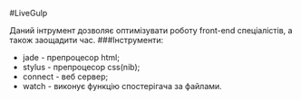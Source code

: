 #LiveGulp

Даний інтрумент дозволяє оптимізувати роботу front-end спеціалістів, а також заощадити час.
###Інструменти:
* jade - препроцесор html;
* stylus - препроцеcор css(nib);
* connect - веб сервер;
* watch - виконує функцію спостерігача за файлами.
